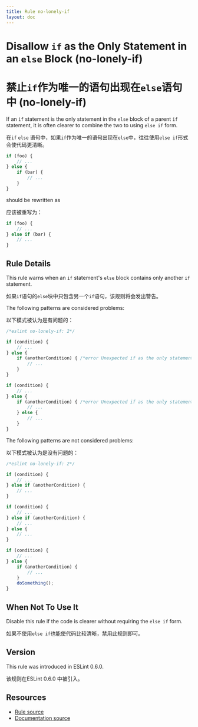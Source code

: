 ```yaml
---
title: Rule no-lonely-if
layout: doc
---
```

<!-- Note: No pull requests accepted for this file. See README.md in the root directory for details. -->
# Disallow `if` as the Only Statement in an `else` Block (no-lonely-if)

# 禁止`if`作为唯一的语句出现在`else`语句中 (no-lonely-if)

If an `if` statement is the only statement in the `else` block of a parent `if` statement, it is often clearer to combine the two to using `else if` form.

在`if` `else` 语句中，如果`if`作为唯一的语句出现在`else`中，往往使用`else if`形式会使代码更清晰。

```js
if (foo) {
    // ...
} else {
    if (bar) {
        // ...
    }
}
```

should be rewritten as

应该被重写为：

```js
if (foo) {
    // ...
} else if (bar) {
    // ...
}
```

## Rule Details

This rule warns when an `if` statement's `else` block contains only another `if` statement.

如果`if`语句的`else`块中只包含另一个`if`语句，该规则将会发出警告。

The following patterns are considered problems:

以下模式被认为是有问题的：

```js
/*eslint no-lonely-if: 2*/

if (condition) {
    // ...
} else {
    if (anotherCondition) { /*error Unexpected if as the only statement in an else block.*/
        // ...
    }
}

if (condition) {
    // ...
} else {
    if (anotherCondition) { /*error Unexpected if as the only statement in an else block.*/
        // ...
    } else {
        // ...
    }
}
```

The following patterns are not considered problems:

以下模式被认为是没有问题的：

```js
/*eslint no-lonely-if: 2*/

if (condition) {
    // ...
} else if (anotherCondition) {
    // ...
}

if (condition) {
    // ...
} else if (anotherCondition) {
    // ...
} else {
    // ...
}

if (condition) {
    // ...
} else {
    if (anotherCondition) {
        // ...
    }
    doSomething();
}
```

## When Not To Use It

Disable this rule if the code is clearer without requiring the `else if` form.

如果不使用`else if`也能使代码比较清晰，禁用此规则即可。

## Version

This rule was introduced in ESLint 0.6.0.

该规则在ESLint 0.6.0 中被引入。

## Resources

* [Rule source](https://github.com/eslint/eslint/tree/master/lib/rules/no-lonely-if.js)
* [Documentation source](https://github.com/eslint/eslint/tree/master/docs/rules/no-lonely-if.md)
